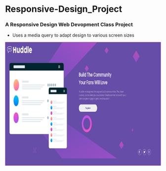 # Responsive-Design_Project


### A Responsive Design Web Devopment Class Project
* Uses a media query to adapt design to various screen sizes

<img src="screenshot Responsive Design Project 1.PNG" width=700  height=400>



